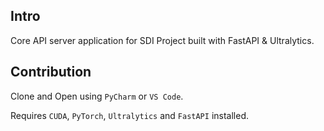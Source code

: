 ## Intro

Core API server application for SDI Project built with FastAPI & Ultralytics.

## Contribution

Clone and Open using `PyCharm` or `VS Code`.

Requires `CUDA`, `PyTorch`, `Ultralytics` and `FastAPI` installed.